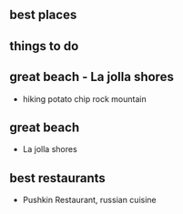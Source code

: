 ## best places
## things to do
## great beach - La jolla shores
- hiking potato chip rock mountain
## great beach 
- La jolla shores
## best restaurants
- Pushkin Restaurant, russian cuisine